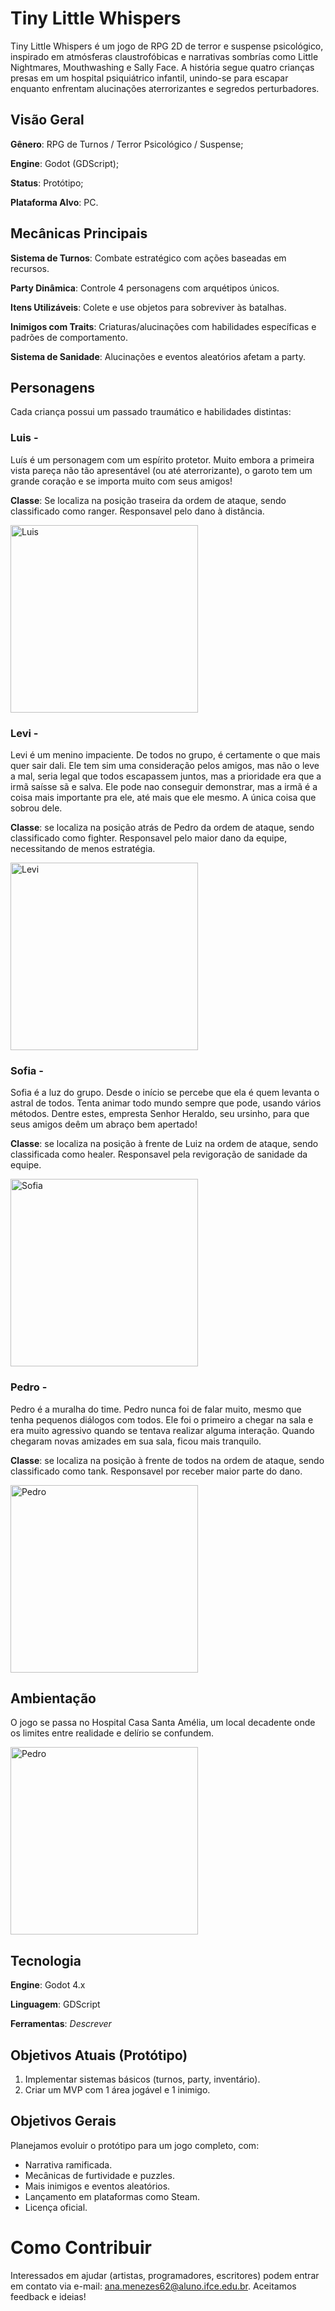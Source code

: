 # Tiny Little Whispers
Tiny Little Whispers é um jogo de RPG 2D de terror e suspense psicológico, inspirado em atmósferas claustrofóbicas e narrativas sombrías como Little Nightmares, Mouthwashing e Sally Face. A história segue quatro crianças presas em um hospital psiquiátrico infantil, unindo-se para escapar enquanto enfrentam alucinações aterrorizantes e segredos perturbadores.

## Visão Geral
**Gênero**: RPG de Turnos / Terror Psicológico / Suspense;

**Engine**: Godot (GDScript);

**Status**: Protótipo;

**Plataforma Alvo**: PC.

## Mecânicas Principais
**Sistema de Turnos**: Combate estratégico com ações baseadas em recursos.

**Party Dinâmica**: Controle 4 personagens com arquétipos únicos.

**Itens Utilizáveis**: Colete e use objetos para sobreviver às batalhas.

**Inimigos com Traits**: Criaturas/alucinações com habilidades específicas e padrões de comportamento.

**Sistema de Sanidade**: Alucinações e eventos aleatórios afetam a party.

## Personagens
Cada criança possui um passado traumático e habilidades distintas:

### Luis -
Luís é um personagem com um espírito protetor. Muito embora a primeira vista pareça não tão apresentável (ou até aterrorizante), o garoto tem um grande coração e se importa muito com seus amigos!

**Classe**: Se localiza na posição traseira da ordem de ataque, sendo classificado como ranger. Responsavel pelo dano à distância.

<img src="Imagens/Luis.png" alt="Luis" width="300"/>

### Levi -
Levi é um menino impaciente. De todos no grupo, é certamente o que mais quer sair dali. Ele tem sim uma consideração pelos amigos, mas não o leve a mal, seria legal que todos escapassem juntos, mas a prioridade era que a irmã saísse sã e salva. Ele pode nao conseguir demonstrar, mas a irmã é a coisa mais importante pra ele, até mais que ele mesmo. A única coisa que sobrou dele.

**Classe**: se localiza na posição atrás de Pedro da ordem de ataque, sendo classificado como fighter. Responsavel pelo maior dano da equipe, necessitando de menos estratégia. 

<img src="Imagens/Levi.png" alt="Levi" width="300"/>

### Sofia -
Sofia é a luz do grupo. Desde o início se percebe que ela é quem levanta o astral de todos. Tenta animar todo mundo sempre que pode, usando vários métodos. Dentre estes, empresta Senhor Heraldo, seu ursinho, para que seus amigos deêm um abraço bem apertado!

**Classe**: se localiza na posição à frente de Luiz na ordem de ataque, sendo classificada como healer. Responsavel pela revigoração de sanidade da equipe.

<img src="Imagens/Sofia.png" alt="Sofia" width="300"/>

### Pedro -
Pedro é a muralha do time. Pedro nunca foi de falar muito, mesmo que tenha pequenos diálogos com todos. Ele foi o primeiro a chegar na sala e era muito agressivo quando se tentava realizar alguma interação. Quando chegaram novas amizades em sua sala, ficou mais tranquilo.

**Classe**: se localiza na posição à frente de todos na ordem de ataque, sendo classificado como tank. Responsavel por receber maior parte do dano.

<img src="Imagens/Pedro.png" alt="Pedro" width="300"/>

## Ambientação
O jogo se passa no Hospital Casa Santa Amélia, um local decadente onde os limites entre realidade e delírio se confundem.

<img src="Imagens/Salao.png" alt="Pedro" width="300"/>

## Tecnologia
**Engine**: Godot 4.x

**Linguagem**: GDScript

**Ferramentas**: _Descrever_

## Objetivos Atuais (Protótipo)
1. Implementar sistemas básicos (turnos, party, inventário).
2. Criar um MVP com 1 área jogável e 1 inimigo.

## Objetivos Gerais
Planejamos evoluir o protótipo para um jogo completo, com:
- Narrativa ramificada.
- Mecânicas de furtividade e puzzles.
- Mais inimigos e eventos aleatórios.
- Lançamento em plataformas como Steam.
- Licença oficial.

# Como Contribuir
Interessados em ajudar (artistas, programadores, escritores) podem entrar em contato via e-mail: ana.menezes62@aluno.ifce.edu.br. Aceitamos feedback e ideias!
